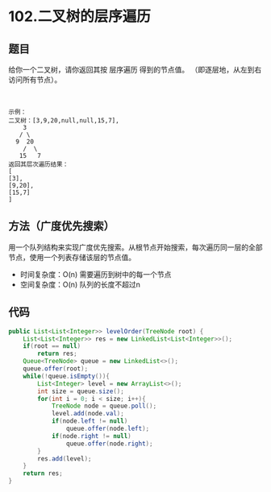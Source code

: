 # 102.二叉树的层序遍历

## 题目
给你一个二叉树，请你返回其按 层序遍历 得到的节点值。 （即逐层地，从左到右访问所有节点）。

 

    示例：
    二叉树：[3,9,20,null,null,15,7],
        3
       / \
      9  20
        /  \
       15   7
    返回其层次遍历结果：
    [
    [3],
    [9,20],
    [15,7]
    ]

## 方法（广度优先搜索）
用一个队列结构来实现广度优先搜索。从根节点开始搜索，每次遍历同一层的全部节点，使用一个列表存储该层的节点值。

* 时间复杂度：O(n)   需要遍历到树中的每一个节点
* 空间复杂度：O(n)   队列的长度不超过n

## 代码
```java
public List<List<Integer>> levelOrder(TreeNode root) {
    List<List<Integer>> res = new LinkedList<List<Integer>>();
    if(root == null)
        return res;
    Queue<TreeNode> queue = new LinkedList<>();
    queue.offer(root);
    while(!queue.isEmpty()){
        List<Integer> level = new ArrayList<>();
        int size = queue.size();
        for(int i = 0; i < size; i++){
            TreeNode node = queue.poll();
            level.add(node.val);
            if(node.left != null)
                queue.offer(node.left);
            if(node.right != null)
                queue.offer(node.right);
        }
        res.add(level);
    }
    return res;
}
```